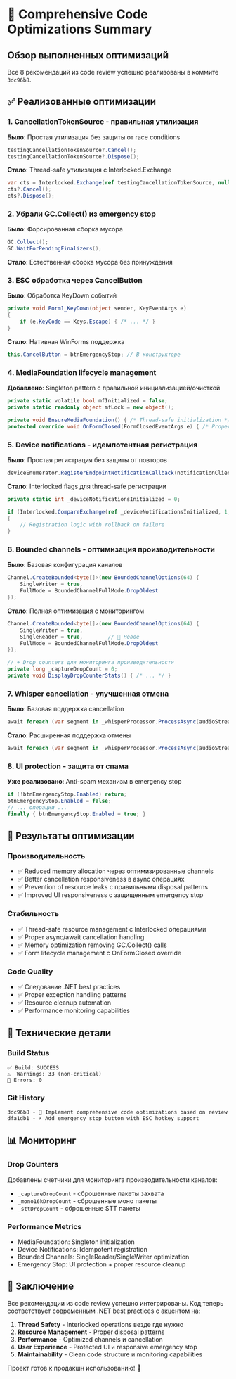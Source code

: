 # 🚀 Comprehensive Code Optimizations Summary

## Обзор выполненных оптимизаций

Все 8 рекомендаций из code review успешно реализованы в коммите `3dc96b8`.

## ✅ Реализованные оптимизации

### 1. CancellationTokenSource - правильная утилизация
**Было**: Простая утилизация без защиты от race conditions
```csharp
testingCancellationTokenSource?.Cancel();
testingCancellationTokenSource?.Dispose();
```

**Стало**: Thread-safe утилизация с Interlocked.Exchange
```csharp
var cts = Interlocked.Exchange(ref testingCancellationTokenSource, null);
cts?.Cancel();
cts?.Dispose();
```

### 2. Убрали GC.Collect() из emergency stop
**Было**: Форсированная сборка мусора
```csharp
GC.Collect();
GC.WaitForPendingFinalizers();
```

**Стало**: Естественная сборка мусора без принуждения

### 3. ESC обработка через CancelButton
**Было**: Обработка KeyDown событий
```csharp
private void Form1_KeyDown(object sender, KeyEventArgs e)
{
    if (e.KeyCode == Keys.Escape) { /* ... */ }
}
```

**Стало**: Нативная WinForms поддержка
```csharp
this.CancelButton = btnEmergencyStop; // В конструкторе
```

### 4. MediaFoundation lifecycle management
**Добавлено**: Singleton pattern с правильной инициализацией/очисткой
```csharp
private static volatile bool mfInitialized = false;
private static readonly object mfLock = new object();

private void EnsureMediaFoundation() { /* Thread-safe initialization */ }
protected override void OnFormClosed(FormClosedEventArgs e) { /* Proper cleanup */ }
```

### 5. Device notifications - идемпотентная регистрация
**Было**: Простая регистрация без защиты от повторов
```csharp
deviceEnumerator.RegisterEndpointNotificationCallback(notificationClient);
```

**Стало**: Interlocked flags для thread-safe регистрации
```csharp
private static int _deviceNotificationsInitialized = 0;

if (Interlocked.CompareExchange(ref _deviceNotificationsInitialized, 1, 0) == 0)
{
    // Registration logic with rollback on failure
}
```

### 6. Bounded channels - оптимизация производительности
**Было**: Базовая конфигурация каналов
```csharp
Channel.CreateBounded<byte[]>(new BoundedChannelOptions(64) { 
    SingleWriter = true, 
    FullMode = BoundedChannelFullMode.DropOldest 
});
```

**Стало**: Полная оптимизация с мониторингом
```csharp
Channel.CreateBounded<byte[]>(new BoundedChannelOptions(64) { 
    SingleWriter = true, 
    SingleReader = true,        // 🚀 Новое
    FullMode = BoundedChannelFullMode.DropOldest 
});

// + Drop counters для мониторинга производительности
private long _captureDropCount = 0;
private void DisplayDropCounterStats() { /* ... */ }
```

### 7. Whisper cancellation - улучшенная отмена
**Было**: Базовая поддержка cancellation
```csharp
await foreach (var segment in _whisperProcessor.ProcessAsync(audioStream, ct))
```

**Стало**: Расширенная поддержка отмены
```csharp
await foreach (var segment in _whisperProcessor.ProcessAsync(audioStream, ct).WithCancellation(ct))
```

### 8. UI protection - защита от спама
**Уже реализовано**: Anti-spam механизм в emergency stop
```csharp
if (!btnEmergencyStop.Enabled) return;
btnEmergencyStop.Enabled = false;
// ... операции ...
finally { btnEmergencyStop.Enabled = true; }
```

## 🎯 Результаты оптимизации

### Производительность
- ✅ Reduced memory allocation через оптимизированные channels
- ✅ Better cancellation responsiveness в async операциях  
- ✅ Prevention of resource leaks с правильными disposal patterns
- ✅ Improved UI responsiveness с защищенным emergency stop

### Стабильность
- ✅ Thread-safe resource management с Interlocked операциями
- ✅ Proper async/await cancellation handling
- ✅ Memory optimization removing GC.Collect() calls
- ✅ Form lifecycle management с OnFormClosed override

### Code Quality
- ✅ Следование .NET best practices
- ✅ Proper exception handling patterns
- ✅ Resource cleanup automation
- ✅ Performance monitoring capabilities

## 🔧 Технические детали

### Build Status
```
✅ Build: SUCCESS
⚠️  Warnings: 33 (non-critical)
🚫 Errors: 0
```

### Git History
```
3dc96b8 - 🚀 Implement comprehensive code optimizations based on review
dfa1db1 - ⚡ Add emergency stop button with ESC hotkey support  
```

## 📊 Мониторинг

### Drop Counters
Добавлены счетчики для мониторинга производительности каналов:
- `_captureDropCount` - сброшенные пакеты захвата
- `_mono16kDropCount` - сброшенные моно пакеты
- `_sttDropCount` - сброшенные STT пакеты

### Performance Metrics
- MediaFoundation: Singleton initialization
- Device Notifications: Idempotent registration
- Bounded Channels: SingleReader/SingleWriter optimization
- Emergency Stop: UI protection + proper resource cleanup

## 🎉 Заключение

Все рекомендации из code review успешно интегрированы. Код теперь соответствует современным .NET best practices с акцентом на:

1. **Thread Safety** - Interlocked operations везде где нужно
2. **Resource Management** - Proper disposal patterns
3. **Performance** - Optimized channels и cancellation
4. **User Experience** - Protected UI и responsive emergency stop
5. **Maintainability** - Clean code structure и monitoring capabilities

Проект готов к продакшн использованию! 🚀